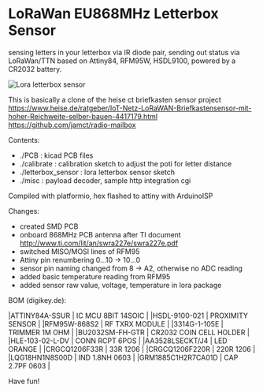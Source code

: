 # LoRaWan EU868MHz Letterbox Sensor
sensing letters in your letterbox via IR diode pair, sending out status via LoRaWan/TTN
based on Attiny84, RFM95W, HSDL9100, powered by a CR2032 battery.

![Lora letterbox sensor](https://github.com/hierle/letterbox-sensor/blob/master/misc/letterbox-sensor.jpg?raw=true)

This is basically a clone of the heise ct briefkasten sensor project<br> 
https://www.heise.de/ratgeber/IoT-Netz-LoRaWAN-Briefkastensensor-mit-hoher-Reichweite-selber-bauen-4417179.html<br>
https://github.com/jamct/radio-mailbox

Contents:
- ./PCB :               kicad PCB files
- ./calibrate :         calibration sketch to adjust the poti for letter distance
- ./letterbox_sensor :  lora letterbox sensor sketch
- ./misc :              payload decoder, sample http integration cgi

Compiled with platformio, hex flashed to attiny with ArduinoISP

Changes:
- created SMD PCB
- onboard 868MHz PCB antenna after TI document http://www.ti.com/lit/an/swra227e/swra227e.pdf
- switched MISO/MOSI lines of RFM95
- Attiny pin renumbering 0...10 -> 10...0
- sensor pin naming changed from 8 -> A2, otherwise no ADC reading
- added basic temperature reading from RFM95
- added sensor raw value, voltage, temperature in lora package

BOM (digikey.de):

|ATTINY84A-SSUR     |  IC MCU 8BIT 14SOIC |
|HSDL-9100-021      |  PROXIMITY SENSOR |
|RFM95W-868S2       |  RF TXRX MODULE |
|3314G-1-105E       |  TRIMMER 1M OHM |
|BU2032SM-FH-GTR    |  CR2032 COIN CELL HOLDER |
|HLE-103-02-L-DV    |  CONN RCPT 6POS |
|AA3528LSECKT/J4    |  LED ORANGE |
|CRGCQ1206F33R      |  33R 1206 |
|CRGCQ1206F220R     |  220R 1206 |
|LQG18HN1N8S00D     |  IND 1.8NH 0603 |
|GRM1885C1H2R7CA01D |  CAP 2.7PF 0603 |


Have fun!

